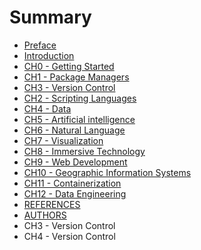 # Summary

* [Preface](preface.md)
* [Introduction](README.md)
* [CH0 - Getting Started](ch0-getting-started.md)
* [CH1 - Package Managers](ch2-package-managers.md)
* [CH3 - Version Control](ch3-version-control.md)
* [CH2 - Scripting Languages](ch3-scripting-languages.md)
* [CH4 - Data](ch4-get-me-some-data.md)
* [CH5 - Artificial intelligence](ch5-artificial-intelligence.md)
* [CH6 - Natural Language](ch6-natural-language.md)
* [CH7 - Visualization](ch7-visualization.md)
* [CH8 - Immersive Technology](ch8-immersive-technology.md)
* [CH9 - Web Development](ch9-web-development.md)
* [CH10 - Geographic Information Systems](ch10-geographic-information-systems.md)
* [CH11 - Containerization](ch11-containerization.md)
* [CH12 - Data Engineering](ch12-data-security.md)
* [REFERENCES](refs.md)
* [AUTHORS](authors.md)
* CH3 - Version Control
* CH4 - Version Control

